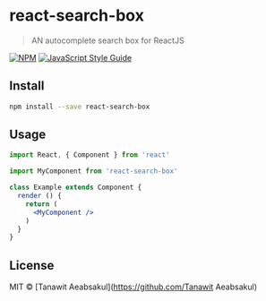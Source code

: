 # react-search-box

> AN autocomplete search box for ReactJS

[![NPM](https://img.shields.io/npm/v/react-search-box.svg)](https://www.npmjs.com/package/react-search-box) [![JavaScript Style Guide](https://img.shields.io/badge/code_style-standard-brightgreen.svg)](https://standardjs.com)

## Install

```bash
npm install --save react-search-box
```

## Usage

```jsx
import React, { Component } from 'react'

import MyComponent from 'react-search-box'

class Example extends Component {
  render () {
    return (
      <MyComponent />
    )
  }
}
```

## License

MIT © [Tanawit Aeabsakul](https://github.com/Tanawit Aeabsakul)
